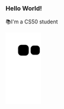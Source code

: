 ### Hello World!

📚I'm a CS50 student 

![Snake animation](https://github.com/LucasHT22/LucasHT22/blob/output/github-contribution-grid-snake.svg)

